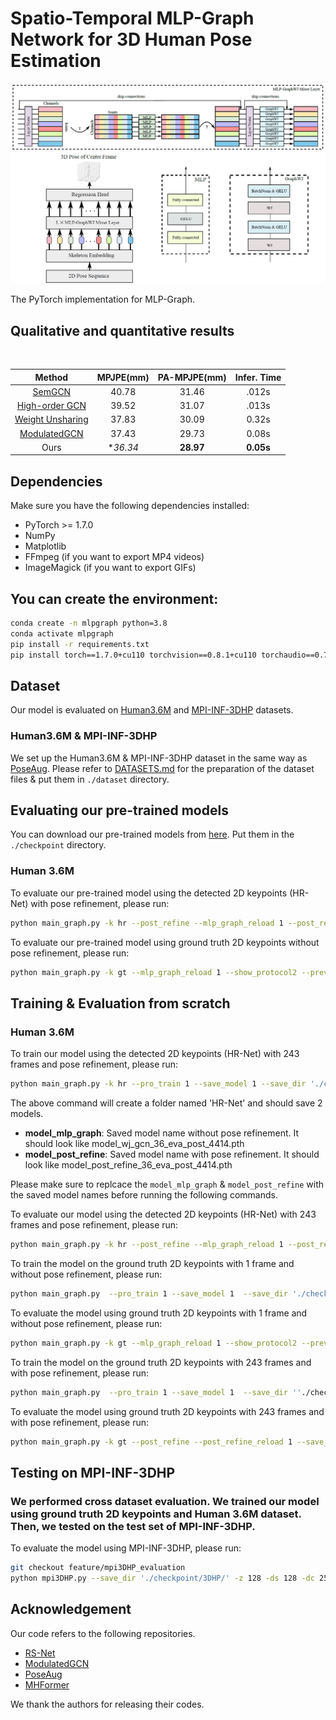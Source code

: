 # Spatio-Temporal MLP-Graph Network for 3D Human Pose Estimation
<p align="center"><img src="./demo/Network_Architecture.png", width="600" alt="" /></p>
The PyTorch implementation for MLP-Graph.

## Qualitative and quantitative results
<p align="center"><img src="demo/squat.gif", width="400"  alt="" /></p>

| Method | MPJPE(mm) | PA-MPJPE(mm) | Infer. Time
|  :----:  | :----: | :----: | :----: | 
| [SemGCN](https://github.com/garyzhao/SemGCN) | 40.78 | 31.46 | .012s |
| [High-order GCN](https://github.com/ZhimingZo/HGCN) | 39.52 | 31.07 | .013s |
| [Weight Unsharing](https://github.com/tamasino52/Any-GCN) | 37.83 | 30.09 | 0.32s |
| [ModulatedGCN](https://github.com/ZhimingZo/Modulated-GCN) | 37.43 | 29.73 | 0.08s |
| Ours | **36.34* | **28.97** | **0.05s** |

## Dependencies

Make sure you have the following dependencies installed:

* PyTorch >= 1.7.0
* NumPy
* Matplotlib
* FFmpeg (if you want to export MP4 videos)
* ImageMagick (if you want to export GIFs)

## You can create the environment:
```bash
conda create -n mlpgraph python=3.8
conda activate mlpgraph
pip install -r requirements.txt
pip install torch==1.7.0+cu110 torchvision==0.8.1+cu110 torchaudio==0.7.0 -f https://download.pytorch.org/whl/torch_stable.html
```

## Dataset

Our model is evaluated on [Human3.6M](http://vision.imar.ro/human3.6m) and [MPI-INF-3DHP](https://vcai.mpi-inf.mpg.de/3dhp-dataset/) datasets. 

### Human3.6M & MPI-INF-3DHP
We set up the Human3.6M & MPI-INF-3DHP dataset in the same way as [PoseAug](https://github.com/jfzhang95/PoseAug). Please refer to [DATASETS.md](https://github.com/jfzhang95/PoseAug/blob/main/DATASETS.md) for the preparation of the dataset files & put them in `./dataset` directory.


## Evaluating our pre-trained models
You can download our pre-trained models from [here](https://drive.google.com/drive/folders/1gWk1B-q-220XR-9MqdlqJFtUI3eBVJe6?usp=sharing). Put them in the `./checkpoint` directory.
### Human 3.6M

To evaluate our pre-trained model using the detected 2D keypoints (HR-Net) with pose refinement, please run:
```bash
python main_graph.py -k hr --post_refine --mlp_graph_reload 1 --post_refine_reload 1 --save_out_type post --show_protocol2 --previous_dir './checkpoint/Pre-trained/HR-Net/Frame-243/Pose-Refine' --mlp_graph_model model_mlp_graph_36_eva_post_4414.pth --post_refine_model model_post_refine_36_eva_post_4414.pth --nepoch 2 -z 384 -ds 384 -dc 768 --batchSize 256 --pad 121
```

To evaluate our pre-trained model using ground truth 2D keypoints without pose refinement, please run:
```bash
python main_graph.py -k gt --mlp_graph_reload 1 --show_protocol2 --previous_dir './checkpoint/Pre-trained/GT/Frame-1/Without-Pose-Refine' --mlp_graph_model model_mlp_graph_6_eva_xyz_3634.pth --nepoch 2 -z 128 -ds 128 -dc 256 --batchSize 256
```

## Training & Evaluation from scratch
### Human 3.6M

To train our model using the detected 2D keypoints (HR-Net) with 243 frames and pose refinement, please run:
```bash
python main_graph.py -k hr --pro_train 1 --save_model 1 --save_dir './checkpoint/train-scratch/HR-NET/Frame-243/Pose-Refine' --post_refine --save_out_type post --show_protocol2 --nepoch 51 -z 384 -ds 384 -dc 768 --batchSize 256 --pad 121
```
The above command will create a folder named 'HR-Net' and should save 2 models.

- **model_mlp_graph**: Saved model name without pose refinement. It should look like model_wj_gcn_36_eva_post_4414.pth
- **model_post_refine**: Saved model name with pose refinement. It should look like model_post_refine_36_eva_post_4414.pth

Please make sure to replcace the `model_mlp_graph` & `model_post_refine` with the saved model names before running the following commands.

To evaluate our model using the detected 2D keypoints (HR-Net) with 243 frames and pose refinement, please run:
```bash
python main_graph.py -k hr --post_refine --mlp_graph_reload 1 --post_refine_reload 1 --save_out_type post --show_protocol2 --previous_dir './checkpoint/train-scratch/HR-NET/Frame-243/Pose-Refine' --mlp_graph_model 'model_mlp_graph' --post_refine_model 'model_post_refine' --nepoch 2 -z 384 -ds 384 -dc 768 --batchSize 256
```


To train the model on the ground truth 2D keypoints with 1 frame and without pose refinement, please run:
```bash
python main_graph.py  --pro_train 1 --save_model 1  --save_dir './checkpoint/train-scratch/GT/Frame-1/Without-Pose-Refine' --show_protocol2  --nepoch 51 --batchSize 256 -k gt -z 128 -ds 128 -dc 256 --learning_rate 1e-3 --large_decay_epoch 5 --lr_decay .95 -seed 1
```

To evaluate the model using ground truth 2D keypoints with 1 frame and without pose refinement, please run:
```bash
python main_graph.py -k gt --mlp_graph_reload 1 --show_protocol2 --previous_dir './checkpoint/train-scratch/GT/Frame-1/Without-Pose-Refine' --mlp_graph_model 'model_mlp_graph' --nepoch 2 -z 128 -ds 128 -dc 256 --batchSize 256
```

To train the model on the ground truth 2D keypoints with 243 frames and with pose refinement, please run:
```bash
python main_graph.py  --pro_train 1 --save_model 1  --save_dir ''./checkpoint/train-scratch/GT/Frame-243/Without-Pose-Refine'' --show_protocol2 --post_refine --save_out_type post --nepoch 51 --pad 121 --batchSize 256 -k gt -z 128 -ds 128 -dc 256 -seed 1 --learning_rate 1e-3 --large_decay_epoch 5 --lr_decay .95
```

To evaluate the model using ground truth 2D keypoints with 243 frames and with pose refinement, please run:
```bash
python main_graph.py -k gt --post_refine --post_refine_reload 1 --save_out_type post --mlp_graph_reload 1 --show_protocol2 --previous_dir './checkpoint/train-scratch/GT/Frame-243/Without-Pose-Refine' --mlp_graph_model 'model_mlp_graph' --post_refine_model 'model_post_refine' --nepoch 2 -z 128 -ds 128 -dc 256 --batchSize 256
```


## Testing on MPI-INF-3DHP
### We performed cross dataset evaluation. We trained our model using ground truth 2D keypoints and Human 3.6M dataset. Then, we tested on the test set of MPI-INF-3DHP.
To evaluate the model using MPI-INF-3DHP, please run:
```bash
git checkout feature/mpi3DHP_evaluation
python mpi3DHP.py --save_dir './checkpoint/3DHP/' -z 128 -ds 128 -dc 256 -k gt --previous_dir './checkpoint/GT/Frame-1' --mlp_graph_model 'model_wj_gcn_6_eva_xyz_3634.pth' -mpi_3dhp_name '3DHP_test.npz'
```


## Acknowledgement
Our code refers to the following repositories.
* [RS-Net](https://github.com/nies14/RS-Net)
* [ModulatedGCN](https://github.com/ZhimingZo/Modulated-GCN)
* [PoseAug](https://github.com/jfzhang95/PoseAug)
* [MHFormer](https://github.com/Vegetebird/MHFormer)

We thank the authors for releasing their codes.
